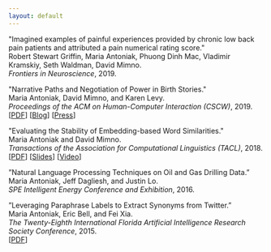 ```yaml
---
layout: default
---
```


"Imagined examples of painful experiences provided by chronic low back pain patients and attributed a pain numerical rating score."  
Robert Stewart Griffin, Maria Antoniak, Phuong Dinh Mac, Vladimir Kramskiy, Seth Waldman, David Mimno.  
*Frontiers in Neuroscience*, 2019.  

"Narrative Paths and Negotiation of Power in Birth Stories."  
Maria Antoniak, David Mimno, and Karen Levy.  
*Proceedings of the ACM on Human-Computer Interaction (CSCW)*, 2019.  
[[PDF](https://maria-antoniak.github.io/resources/2019_cscw_birth_stories.pdf)]  [[Blog](https://maria-antoniak.github.io/2019/11/04/computational-reading-birth-stories.html)] [[Press](http://news.cornell.edu/stories/2019/11/online-birth-stories-reveal-power-imbalances)]  

"Evaluating the Stability of Embedding-based Word Similarities."  
Maria Antoniak and David Mimno.  
*Transactions of the Association for Computational Linguistics (TACL)*, 2018.  
[[PDF](https://maria-antoniak.github.io/resources/2018_evaluating_stability.pdf)] [[Slides](https://maria-antoniak.github.io/resources/2018_naacl_presentation_with_notes.pdf)] [[Video](https://vimeo.com/277670053)]  

”Natural Language Processing Techniques on Oil and Gas Drilling Data.”  
Maria Antoniak, Jeff Dagliesh, and Justin Lo.  
*SPE Intelligent Energy Conference and Exhibition*, 2016.  

”Leveraging Paraphrase Labels to Extract Synonyms from Twitter.”  
Maria Antoniak, Eric Bell, and Fei Xia.  
*The Twenty-Eighth International Florida Artificial Intelligence Research Society Conference*, 2015.  
[[PDF](https://maria-antoniak.github.io/resources/2015_leveraging_paraphrase.pdf)]  



<br>
